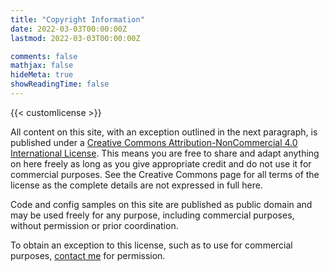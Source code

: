```yaml
---
title: "Copyright Information"
date: 2022-03-03T00:00:00Z
lastmod: 2022-03-03T00:00:00Z

comments: false
mathjax: false
hideMeta: true
showReadingTime: false
---
```

{{< customlicense >}}

All content on this site, with an exception outlined in the next paragraph, is published under a [Creative Commons Attribution-NonCommercial 4.0 International License](https://creativecommons.org/licenses/by-nc/4.0/). This means you are free to share and adapt anything on here freely as long as you give appropriate credit and do not use it for commercial purposes. See the Creative Commons page for all terms of the license as the complete details are not expressed in full here.

Code and config samples on this site are published as public domain and may be used freely for any purpose, including commercial purposes, without permission or prior coordination.

To obtain an exception to this license, such as to use for commercial purposes, [contact me](../about/) for permission.
